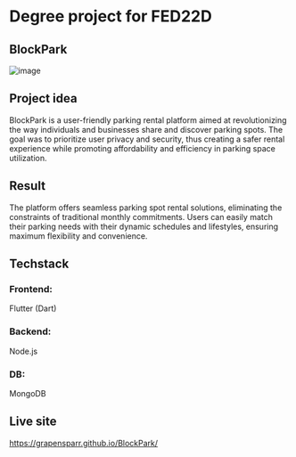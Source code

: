 # Degree project for FED22D
## BlockPark

![image](https://github.com/Grapensparr/BlockPark/assets/113124538/b37042fc-86e7-4cec-beb4-2b39ae2f7e0c)

## Project idea
BlockPark is a user-friendly parking rental platform aimed at revolutionizing the way individuals and businesses share and 
discover parking spots. The goal was to prioritize user privacy and security, thus creating a safer rental experience while 
promoting affordability and efficiency in parking space utilization.

## Result
The platform offers seamless parking spot rental solutions, eliminating the constraints of traditional monthly commitments. 
Users can easily match their parking needs with their dynamic schedules and lifestyles, ensuring maximum flexibility and convenience.

## Techstack
### Frontend:
Flutter (Dart)

### Backend:
Node.js

### DB:
MongoDB

## Live site
https://grapensparr.github.io/BlockPark/
